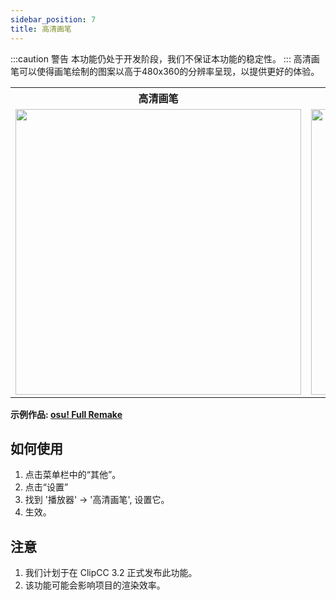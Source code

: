 ```yaml
---
sidebar_position: 7
title: 高清画笔
---
```

:::caution 警告
本功能仍处于开发阶段，我们不保证本功能的稳定性。
:::
高清画笔可以使得画笔绘制的图案以高于480x360的分辨率呈现，以提供更好的体验。

<table>
  <tbody>
    <tr>
      <th>高清画笔</th>
      <th>原版</th>
    </tr>
    <tr>
      <td><img src={require('/static/img/hq-pen.png').default} height="457" width="457" height="425" /></td>
      <td><img src={require('/static/img/original-pen.png').default} height="457" width="457" height="425" /></td>
    </tr>
  </tbody>
</table>

**示例作品: [osu! Full Remake](https://scratch.mit.edu/projects/613688710)**

## 如何使用

1. 点击菜单栏中的“其他”。
2. 点击“设置”
3. 找到 '播放器' -> '高清画笔', 设置它。
4. 生效。

## 注意
1. 我们计划于在 ClipCC 3.2 正式发布此功能。
2. 该功能可能会影响项目的渲染效率。